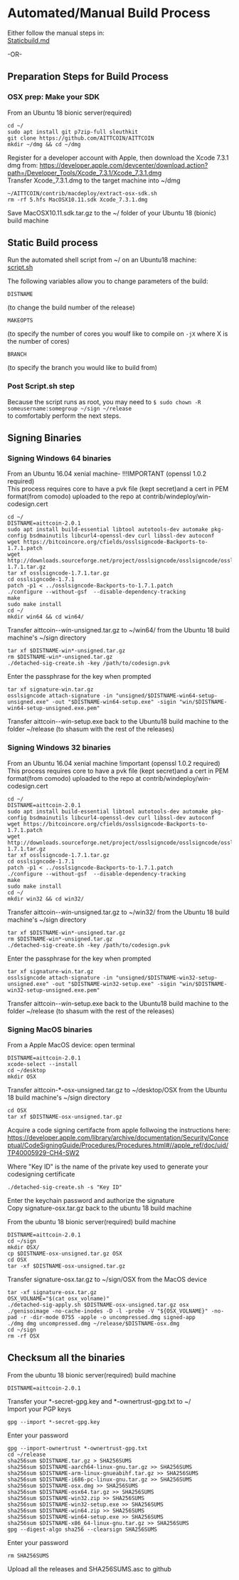 Automated/Manual Build Process
==============

Either follow the manual steps in:  
[Staticbuild.md](/static-builds/staticbuild.md)  

-OR-  


Preparation Steps for Build Process
---------------------

### OSX prep: Make your SDK 
From an Ubuntu 18 bionic server(required)

```
cd ~/
sudo apt install git p7zip-full sleuthkit
git clone https://github.com/AITTCOIN/AITTCOIN
mkdir ~/dmg && cd ~/dmg
```
Register for a developer account with Apple, then download the Xcode 7.3.1 dmg from:   https://developer.apple.com/devcenter/download.action?path=/Developer_Tools/Xcode_7.3.1/Xcode_7.3.1.dmg  
Transfer Xcode_7.3.1.dmg to the target machine into ~/dmg 

```
~/AITTCOIN/contrib/macdeploy/extract-osx-sdk.sh
rm -rf 5.hfs MacOSX10.11.sdk Xcode_7.3.1.dmg
```

Save MacOSX10.11.sdk.tar.gz to the ~/ folder of your Ubuntu 18 (bionic) build machine

Static Build process
---------------------

Run the automated shell script from ~/ on an Ubuntu18 machine:  
[script.sh](/static-builds/script.sh)


The following variables allow you to change parameters of the build:
```
DISTNAME
```
(to change the build number of the release)


```
MAKEOPTS
```
(to specify the  number of cores you woulf like to compile on `-jX` where X is the number of cores)


```
BRANCH
```
(to specify the branch you would like to build from)


### Post Script.sh step

Because the script runs as root, you may need to `$ sudo chown -R someusername:somegroup ~/sign ~/release`   
to comfortably perform the next steps.


Signing Binaries
---------------------

### Signing Windows 64 binaries
From an Ubuntu 16.04 xenial machine- !!!IMPORTANT (openssl 1.0.2 required)  
This process requires core to have a pvk file (kept secret)and a cert in PEM format(from comodo) uploaded to the repo at contrib/windeploy/win-codesign.cert

```
cd ~/
DISTNAME=aittcoin-2.0.1
sudo apt install build-essential libtool autotools-dev automake pkg-config bsdmainutils libcurl4-openssl-dev curl libssl-dev autoconf
wget https://bitcoincore.org/cfields/osslsigncode-Backports-to-1.7.1.patch
wget http://downloads.sourceforge.net/project/osslsigncode/osslsigncode/osslsigncode-1.7.1.tar.gz
tar xf osslsigncode-1.7.1.tar.gz
cd osslsigncode-1.7.1
patch -p1 < ../osslsigncode-Backports-to-1.7.1.patch
./configure --without-gsf  --disable-dependency-tracking
make
sudo make install
cd ~/
mkdir win64 && cd win64/
```
Transfer aittcoin-*-win*-unsigned.tar.gz to ~/win64/ from the Ubuntu 18 build machine's ~/sign directory  
```
tar xf $DISTNAME-win*-unsigned.tar.gz
rm $DISTNAME-win*-unsigned.tar.gz
./detached-sig-create.sh -key /path/to/codesign.pvk
```
Enter the passphrase for the key when prompted
```
tar xf signature-win.tar.gz 
osslsigncode attach-signature -in "unsigned/$DISTNAME-win64-setup-unsigned.exe" -out "$DISTNAME-win64-setup.exe" -sigin "win/$DISTNAME-win64-setup-unsigned.exe.pem"
```
Transfer aittcoin-*-win*-setup.exe back to the Ubuntu18 build machine to the folder ~/release (to shasum with the rest of the releases)




### Signing Windows 32 binaries
From an Ubuntu 16.04 xenial machine !important (openssl 1.0.2 required)  
This process requires core to have a pvk file (kept secret)and a cert in PEM format(from comodo) uploaded to the repo at contrib/windeploy/win-codesign.cert

```
cd ~/
DISTNAME=aittcoin-2.0.1
sudo apt install build-essential libtool autotools-dev automake pkg-config bsdmainutils libcurl4-openssl-dev curl libssl-dev autoconf
wget https://bitcoincore.org/cfields/osslsigncode-Backports-to-1.7.1.patch
wget http://downloads.sourceforge.net/project/osslsigncode/osslsigncode/osslsigncode-1.7.1.tar.gz
tar xf osslsigncode-1.7.1.tar.gz
cd osslsigncode-1.7.1
patch -p1 < ../osslsigncode-Backports-to-1.7.1.patch
./configure --without-gsf  --disable-dependency-tracking
make
sudo make install
cd ~/
mkdir win32 && cd win32/
```
Transfer aittcoin-*-win*-unsigned.tar.gz to ~/win32/ from the Ubuntu 18 build machine's ~/sign directory  
```
tar xf $DISTNAME-win*-unsigned.tar.gz
rm $DISTNAME-win*-unsigned.tar.gz
./detached-sig-create.sh -key /path/to/codesign.pvk
```
Enter the passphrase for the key when prompted
```
tar xf signature-win.tar.gz 
osslsigncode attach-signature -in "unsigned/$DISTNAME-win32-setup-unsigned.exe" -out "$DISTNAME-win32-setup.exe" -sigin "win/$DISTNAME-win32-setup-unsigned.exe.pem"
```
Transfer aittcoin-*-win*-setup.exe back to the Ubuntu18 build machine to the folder ~/release (to shasum with the rest of the releases)




### Signing MacOS binaries
From a Apple MacOS device: open terminal

```
DISTNAME=aittcoin-2.0.1
xcode-select --install
cd ~/desktop
mkdir OSX
```
Transfer aittcoin-*-osx-unsigned.tar.gz to ~/desktop/OSX from the Ubuntu 18 build machine's ~/sign directory 
```
cd OSX
tar xf $DISTNAME-osx-unsigned.tar.gz
```
Acquire a code signing certifacte from apple follwoing the instructions here:
https://developer.apple.com/library/archive/documentation/Security/Conceptual/CodeSigningGuide/Procedures/Procedures.html#//apple_ref/doc/uid/TP40005929-CH4-SW2

Where  "Key ID" is the name of the private key used to generate your codesigning certificate
```
./detached-sig-create.sh -s "Key ID" 
```
Enter the keychain password and authorize the signature  
Copy signature-osx.tar.gz back to the ubuntu 18 build machine

From the ubuntu 18 bionic server(required) build machine
```
DISTNAME=aittcoin-2.0.1
cd ~/sign
mkdir OSX/
cp $DISTNAME-osx-unsigned.tar.gz OSX
cd OSX
tar -xf $DISTNAME-osx-unsigned.tar.gz 
```
Transfer signature-osx.tar.gz to ~/sign/OSX from the MacOS device
```
tar -xf signature-osx.tar.gz
OSX_VOLNAME="$(cat osx_volname)"
./detached-sig-apply.sh $DISTNAME-osx-unsigned.tar.gz osx
./genisoimage -no-cache-inodes -D -l -probe -V "${OSX_VOLNAME}" -no-pad -r -dir-mode 0755 -apple -o uncompressed.dmg signed-app
./dmg dmg uncompressed.dmg ~/release/$DISTNAME-osx.dmg
cd ~/sign
rm -rf OSX
```


Checksum all the binaries
---------------------

From the ubuntu 18 bionic server(required) build machine
```
DISTNAME=aittcoin-2.0.1
```
Transfer your *-secret-gpg.key and *-ownertrust-gpg.txt to ~/  
Import your PGP keys
```
gpg --import *-secret-gpg.key
```
Enter your password
```
gpg --import-ownertrust *-ownertrust-gpg.txt
cd ~/release
sha256sum $DISTNAME.tar.gz > SHA256SUMS
sha256sum $DISTNAME-aarch64-linux-gnu.tar.gz >> SHA256SUMS
sha256sum $DISTNAME-arm-linux-gnueabihf.tar.gz >> SHA256SUMS
sha256sum $DISTNAME-i686-pc-linux-gnu.tar.gz >> SHA256SUMS
sha256sum $DISTNAME-osx.dmg >> SHA256SUMS
sha256sum $DISTNAME-osx64.tar.gz >> SHA256SUMS
sha256sum $DISTNAME-win32.zip >> SHA256SUMS
sha256sum $DISTNAME-win32-setup.exe >> SHA256SUMS
sha256sum $DISTNAME-win64.zip >> SHA256SUMS
sha256sum $DISTNAME-win64-setup.exe >> SHA256SUMS
sha256sum $DISTNAME-x86_64-linux-gnu.tar.gz >> SHA256SUMS
gpg --digest-algo sha256 --clearsign SHA256SUMS
```
Enter your password 
```
rm SHA256SUMS
```

Upload all the releases and SHA256SUMS.asc to github



